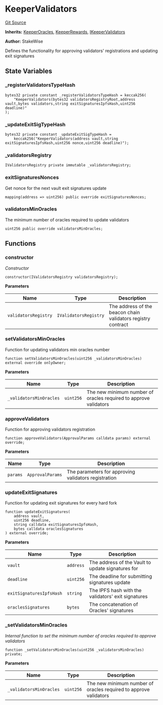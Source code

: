 # KeeperValidators
[Git Source](https://github.com/stakewise/v3-core/blob/c4059a64871829ca60ea58f054baf8eb13d3572a/contracts/keeper/KeeperValidators.sol)

**Inherits:**
[KeeperOracles](/contracts/keeper/KeeperOracles.sol/abstract.KeeperOracles.md), [KeeperRewards](/contracts/keeper/KeeperRewards.sol/abstract.KeeperRewards.md), [IKeeperValidators](/contracts/interfaces/IKeeperValidators.sol/interface.IKeeperValidators.md)

**Author:**
StakeWise

Defines the functionality for approving validators' registrations and updating exit signatures


## State Variables
### _registerValidatorsTypeHash

```solidity
bytes32 private constant _registerValidatorsTypeHash = keccak256(
    "KeeperValidators(bytes32 validatorsRegistryRoot,address vault,bytes validators,string exitSignaturesIpfsHash,uint256 deadline)"
);
```


### _updateExitSigTypeHash

```solidity
bytes32 private constant _updateExitSigTypeHash =
    keccak256("KeeperValidators(address vault,string exitSignaturesIpfsHash,uint256 nonce,uint256 deadline)");
```


### _validatorsRegistry

```solidity
IValidatorsRegistry private immutable _validatorsRegistry;
```


### exitSignaturesNonces
Get nonce for the next vault exit signatures update


```solidity
mapping(address => uint256) public override exitSignaturesNonces;
```


### validatorsMinOracles
The minimum number of oracles required to update validators


```solidity
uint256 public override validatorsMinOracles;
```


## Functions
### constructor

*Constructor*


```solidity
constructor(IValidatorsRegistry validatorsRegistry);
```
**Parameters**

|Name|Type|Description|
|----|----|-----------|
|`validatorsRegistry`|`IValidatorsRegistry`|The address of the beacon chain validators registry contract|


### setValidatorsMinOracles

Function for updating validators min oracles number


```solidity
function setValidatorsMinOracles(uint256 _validatorsMinOracles) external override onlyOwner;
```
**Parameters**

|Name|Type|Description|
|----|----|-----------|
|`_validatorsMinOracles`|`uint256`|The new minimum number of oracles required to approve validators|


### approveValidators

Function for approving validators registration


```solidity
function approveValidators(ApprovalParams calldata params) external override;
```
**Parameters**

|Name|Type|Description|
|----|----|-----------|
|`params`|`ApprovalParams`|The parameters for approving validators registration|


### updateExitSignatures

Function for updating exit signatures for every hard fork


```solidity
function updateExitSignatures(
    address vault,
    uint256 deadline,
    string calldata exitSignaturesIpfsHash,
    bytes calldata oraclesSignatures
) external override;
```
**Parameters**

|Name|Type|Description|
|----|----|-----------|
|`vault`|`address`|The address of the Vault to update signatures for|
|`deadline`|`uint256`|The deadline for submitting signatures update|
|`exitSignaturesIpfsHash`|`string`|The IPFS hash with the validators' exit signatures|
|`oraclesSignatures`|`bytes`|The concatenation of Oracles' signatures|


### _setValidatorsMinOracles

*Internal function to set the minimum number of oracles required to approve validators*


```solidity
function _setValidatorsMinOracles(uint256 _validatorsMinOracles) private;
```
**Parameters**

|Name|Type|Description|
|----|----|-----------|
|`_validatorsMinOracles`|`uint256`|The new minimum number of oracles required to approve validators|


